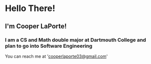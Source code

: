 # Hello There!

## I'm Cooper LaPorte!

### I am a CS and Math double major at Dartmouth College and plan to go into Software Engineering
You can reach me at 'cooperlaporte03@gmail.com'

<!--
**Dartcooper/Dartcooper** is a ✨ _special_ ✨ repository because its `README.md` (this file) appears on your GitHub profile.

Here are some ideas to get you started:

- 🔭 I’m currently working on ...
- 🌱 I’m currently learning ...
- 👯 I’m looking to collaborate on ...
- 🤔 I’m looking for help with ...
- 💬 Ask me about ...
- 📫 How to reach me: ...
- 😄 Pronouns: ...
- ⚡ Fun fact: ...
-->
